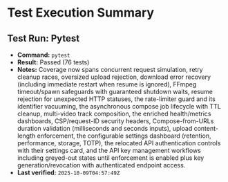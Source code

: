 # Test Execution Summary

## Test Run: Pytest
- **Command:** `pytest`
- **Result:** Passed (76 tests)
- **Notes:** Coverage now spans concurrent request simulation, retry cleanup races, oversized upload rejection, download error recovery (including immediate restart when resume is ignored), FFmpeg timeout/spawn safeguards with guaranteed shutdown waits, resume rejection for unexpected HTTP statuses, the rate-limiter guard and its identifier vacuuming, the asynchronous compose job lifecycle with TTL cleanup, multi-video track composition, the enriched health/metrics dashboards, CSP/request-ID security headers, Compose-from-URLs duration validation (milliseconds and seconds inputs), upload content-length enforcement, the configurable settings dashboard (retention, performance, storage, TOTP), the relocated API authentication controls with their settings card, and the API key management workflows including greyed-out states until enforcement is enabled plus key generation/revocation with authenticated endpoint access.
- **Last verified:** `2025-10-09T04:57:49Z`
